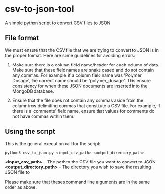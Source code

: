 # csv-to-json-tool

A simple python script to convert CSV files to JSON

## File format
We must ensure that the CSV file that we are trying to convert to JSON is in the proper format. Here are some guidelines for avoiding errors:

1. Make sure there is a column field name/header for each column of data. Make sure that these field names are snake cased and do not contain any commas. For example, if a column field name was 'Polymer Dosage', the correct name should be 'polymer_dosage'. This ensure consistency for when these JSON documents are inserted into the MongoDB database.

2. Ensure that the file does not contain any commas aside from the column/row delimiting commas that constitute a CSV file. For example, if there is a 'comments' field name, ensure that values for comments do not have commas within them.

## Using the script
This is the general execution call for the script:
```python
python3 csv_to_json.py <input_csv_path> <output_directory_path>
```
__<input_csv_path>__ - The path to the CSV file you want to convert to JSON
__<output_directory_path>__ - The directory you wish to save the resulting JSON file to

Please make sure that theses command line arguments are in the same order as above.